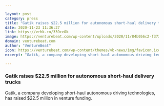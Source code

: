 ```yaml
---

layout: post
category: press
title: "Gatik raises $22.5 million for autonomous short-haul delivery trucks"
date: 2020-11-23 11:36:27
link: https://vrhk.co/339ceOk
image: https://venturebeat.com/wp-content/uploads/2020/11/84b056c2-f373-4222-8d42-69b04a3c393b-e1604339921588.png?w=1200&strip=all
domain: venturebeat.com
author: "VentureBeat"
icon: https://venturebeat.com/wp-content/themes/vb-news/img/favicon.ico
excerpt: "Gatik, a company developing short-haul autonomous driving technologies, has raised $22.5 million in venture funding."

---
```


### Gatik raises $22.5 million for autonomous short-haul delivery trucks

Gatik, a company developing short-haul autonomous driving technologies, has raised $22.5 million in venture funding.